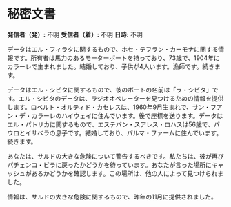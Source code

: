 # 秘密文書

**発信者（発）:** 不明
**受信者（着）:** 不明
**日時:** 不明

データはエル・フィラタに関するもので、ホセ・テフラン・カーモナに関する情報です。所有者は馬力のあるモーターボートを持っており、73歳で、1904年にカラーレで生まれました。結婚しており、子供が4人います。漁師です。続きます。

データはエル・シビタに関するもので、彼のボートの名前は「ラ・シビタ」です。エル・シビタのデータは、ラジオオペレーターを見つけるための情報を提供します。ロベルト・オルティド・カセレスは、1960年9月生まれで、サン・フアン・デ・カラーレのハイウェイに住んでいます。後で座標を送ります。データはエル・パトリカに関するもので、エステバン・スアレス・ロハスは56歳で、パウロとイサベラの息子です。結婚しており、パルマ・ファームに住んでいます。続きます。

あなたは、サルドの大きな危険について警告するべきです。私たちは、彼が再びパチェンコ・ビラに戻ったかどうかを待っています。あなたが言った場所にキャッシュがあるかどうかを確認します。この場所は、他の人によって見つけられました。

情報は、サルドの大きな危険に関するもので、昨年の11月に提供されました。